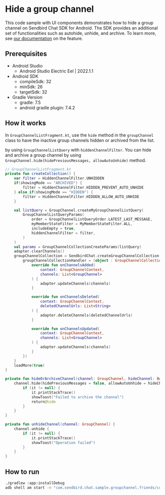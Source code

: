 # Hide a group channel

This code sample with UI components demonstrates how to hide a group channel on Sendbird Chat SDK for Android. The SDK provides an additional set of functionalities such as autohide, unhide, and archive. To learn more, see [our documentation](https://sendbird.com/docs/chat/v4/android/channel/managing-channels/hide-or-archive-a-group-channel#1-hide-or-archive-a-group-channel) on the feature.

## Prerequisites

+ Android Studio
  + Android Studio Electric Eel | 2022.1.1
+ Android SDK
    + compileSdk: 32
    + minSdk: 26
    + targetSdk: 32
+ Gradle Version
    + gradle: 7.5
    + android gradle plugin: 7.4.2

## How it works

In `GroupChannelListFragment.kt`, use the `hide` method in the `groupChannel` class to have the inactive group channels hidden or archived from the list. 

by using `GroupChannelListQuery` with `hiddenChannelFilter`.
You can hide and archive a group channel by using `GroupChannel.hide(hidePreviousMessages, allowAutoUnhide)` method.


``` kotlin
// GroupChannelListFragment.kt
private fun createCollection() {
    var filter = HiddenChannelFilter.UNHIDDEN
    if(showingMode == "ARCHIVED") {
        filter = HiddenChannelFilter.HIDDEN_PREVENT_AUTO_UNHIDE
    } else if(showingMode == "HIDDEN") {
        filter = HiddenChannelFilter.HIDDEN_ALLOW_AUTO_UNHIDE
    }

    val listQuery = GroupChannel.createMyGroupChannelListQuery(
        GroupChannelListQueryParams(
            order = GroupChannelListQueryOrder.LATEST_LAST_MESSAGE,
            myMemberStateFilter = MyMemberStateFilter.ALL,
            includeEmpty = true,
            hiddenChannelFilter = filter,
        )
    )
    val params = GroupChannelCollectionCreateParams(listQuery)
    adapter.clearChannels()
    groupChannelCollection = SendbirdChat.createGroupChannelCollection(params).apply {
        groupChannelCollectionHandler = (object : GroupChannelCollectionHandler {
            override fun onChannelsAdded(
                context: GroupChannelContext,
                channels: List<GroupChannel>
            ) {
                adapter.updateChannels(channels)
            }

            override fun onChannelsDeleted(
                context: GroupChannelContext,
                deletedChannelUrls: List<String>
            ) {
                adapter.deleteChannels(deletedChannelUrls)
            }

            override fun onChannelsUpdated(
                context: GroupChannelContext,
                channels: List<GroupChannel>
            ) {
                adapter.updateChannels(channels)
            }
        })
    }
    loadMore(true)
}

private fun hideOrArchiveChannel(channel: GroupChannel, hideChannel: Boolean) {
    channel.hide(hidePreviousMessages = false, allowAutoUnhide = hideChannel) {
        if (it != null) {
            it.printStackTrace()
            showToast("Failed to archive the channel")
            return@hide
        }
    }
}

private fun unhideChannel(channel: GroupChannel) {
    channel.unhide {
        if (it != null) {
            it.printStackTrace()
            showToast("Operation failed")
        }
    }
}
```

## How to run
``` bash
./gradlew :app:installDebug
adb shell am start -n "com.sendbird.chat.sample.groupchannel.friends/com.sendbird.chat.sample.groupchannel.friends.base.SplashActivity" -a android.intent.action.MAIN -c android.intent.category.LAUNCHER
```

